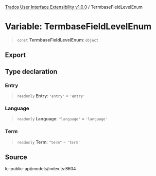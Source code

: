 [Trados User Interface Extensibility v1.0.0](../wiki/globals) / TermbaseFieldLevelEnum

# Variable: TermbaseFieldLevelEnum

> `const` **TermbaseFieldLevelEnum**: `object`

## Export

## Type declaration

### Entry

> `readonly` **Entry**: `"entry"` = `'entry'`

### Language

> `readonly` **Language**: `"language"` = `'language'`

### Term

> `readonly` **Term**: `"term"` = `'term'`

## Source

lc-public-api/models/index.ts:8604
